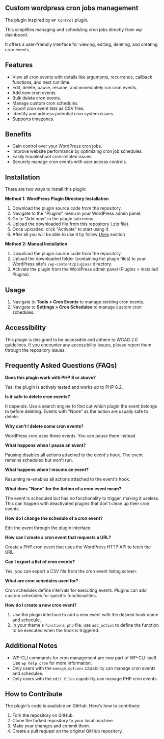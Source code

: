 ## Custom wordpress cron jobs management

The plugin Inspired by `WP Control` plugin.

This simplifies managing and scheduling cron jobs directly from wp dashboard. 

It offers a user-friendly interface for viewing, editing, deleting, and creating cron events.

## Features

* View all cron events with details like arguments, recurrence, callback functions, and next run time.
* Edit, delete, pause, resume, and immediately run cron events.
* Add new cron events.
* Bulk delete cron events.
* Manage custom cron schedules.
* Export cron event lists as CSV files.
* Identify and address potential cron system issues.
* Supports timezones.

## Benefits

* Gain control over your WordPress cron jobs.
* Improve website performance by optimizing cron job schedules.
* Easily troubleshoot cron-related issues.
* Securely manage cron events with user access controls.

## Installation

There are two ways to install this plugin:

**Method 1: WordPress Plugin Directory Installation**

1. Download the plugin source code from the repository.
2. Navigate to the "Plugins" menu in your WordPress admin panel.
3. Go to "Add new" in the plugin sub menu.
4. Upload the downloaded file from this repository (.zip file).
5. Once uploaded, click "Activate" to start using it.
6. After all you will be able to use it by follow [Uses](#uses) section 

**Method 2: Manual Installation**

1. Download the plugin source code from the repository.
2. Upload the downloaded folder (containing the plugin files) to your WordPress site's `/wp-content/plugins/` directory.
3. Activate the  plugin from the WordPress admin panel (Plugins > Installed Plugins).


## Usage

1. Navigate to **Tools > Cron Events** to manage existing cron events.
2. Navigate to **Settings > Cron Schedules** to manage custom cron schedules.

## Accessibility

This plugin is designed to be accessible and adhere to WCAG 2.0 guidelines. 
If you encounter any accessibility issues, please report them through the repository issues.

## Frequently Asked Questions (FAQs)

**Does this plugin work with PHP 8 or above?**

Yes, the plugin is actively tested and works up to PHP 8.2.

**Is it safe to delete cron events?**

It depends. Use a search engine to find out which plugin the event belongs to before deleting. Events with "None" as the action are usually safe to delete.

**Why can't I delete some cron events?**

WordPress core uses these events. You can pause them instead.

**What happens when I pause an event?**

Pausing disables all actions attached to the event's hook. The event remains scheduled but won't run.

**What happens when I resume an event?**

Resuming re-enables all actions attached to the event's hook.

**What does "None" for the Action of a cron event mean?**

The event is scheduled but has no functionality to trigger, making it useless. This can happen with deactivated plugins that don't clean up their cron events.

**How do I change the schedule of a cron event?**

Edit the event through the plugin interface.

**How can I create a cron event that requests a URL?**

Create a PHP cron event that uses the WordPress HTTP API to fetch the URL.

**Can I export a list of cron events?**

Yes, you can export a CSV file from the cron event listing screen.

**What are cron schedules used for?**

Cron schedules define intervals for executing events. Plugins can add custom schedules for specific functionalities.

**How do I create a new cron event?**

1. Use the plugin interface to add a new event with the desired hook name and schedule.
2. In your theme's `functions.php` file, use `add_action` to define the function to be executed when the hook is triggered.

## Additional Notes

* WP-CLI commands for cron management are now part of WP-CLI itself. Use `wp help cron` for more information.
* Only users with the `manage_options` capability can manage cron events and schedules.
* Only users with the `edit_files` capability can manage PHP cron events.

## How to Contribute

The plugin's code is available on GitHub. Here's how to contribute:

1. Fork the repository on GitHub.
2. Clone the forked repository to your local machine.
3. Make your changes and commit them.
4. Create a pull request on the original GitHub repository.

